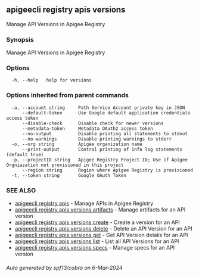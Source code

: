 ## apigeecli registry apis versions

Manage API Versions in Apigee Registry

### Synopsis

Manage API Versions in Apigee Registry

### Options

```
  -h, --help   help for versions
```

### Options inherited from parent commands

```
  -a, --account string     Path Service Account private key in JSON
      --default-token      Use Google default application credentials access token
      --disable-check      Disable check for newer versions
      --metadata-token     Metadata OAuth2 access token
      --no-output          Disable printing all statements to stdout
      --no-warnings        Disable printing warnings to stderr
  -o, --org string         Apigee organization name
      --print-output       Control printing of info log statements (default true)
  -p, --projectID string   Apigee Registry Project ID; Use if Apigee Orgniazation not provisioned in this project
      --region string      Region where Apigee Registry is provisioned
  -t, --token string       Google OAuth Token
```

### SEE ALSO

* [apigeecli registry apis](apigeecli_registry_apis.md)	 - Manage APIs in Apigee Registry
* [apigeecli registry apis versions artifacts](apigeecli_registry_apis_versions_artifacts.md)	 - Manage artifacts for an API version
* [apigeecli registry apis versions create](apigeecli_registry_apis_versions_create.md)	 - Create a version for an API
* [apigeecli registry apis versions delete](apigeecli_registry_apis_versions_delete.md)	 - Delete an API Version for an API
* [apigeecli registry apis versions get](apigeecli_registry_apis_versions_get.md)	 - Get API Version details for an API
* [apigeecli registry apis versions list](apigeecli_registry_apis_versions_list.md)	 - List all API Versions for an API
* [apigeecli registry apis versions specs](apigeecli_registry_apis_versions_specs.md)	 - Manage specs for an API version

###### Auto generated by spf13/cobra on 6-Mar-2024
